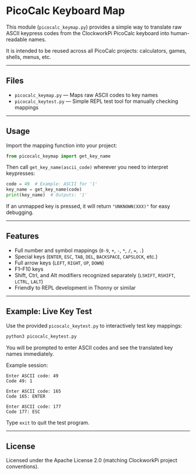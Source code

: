 # PicoCalc Keyboard Map

This module (`picocalc_keymap.py`) provides a simple way to translate raw ASCII keypress codes from the ClockworkPi PicoCalc keyboard into human-readable names.

It is intended to be reused across all PicoCalc projects: calculators, games, shells, menus, etc.

---

## Files

- `picocalc_keymap.py` — Maps raw ASCII codes to key names
- `picocalc_keytest.py` — Simple REPL test tool for manually checking mappings

---

## Usage

Import the mapping function into your project:

```python
from picocalc_keymap import get_key_name
```

Then call `get_key_name(ascii_code)` wherever you need to interpret keypresses:

```python
code = 49  # Example: ASCII for '1'
key_name = get_key_name(code)
print(key_name)  # Outputs: '1'
```

If an unmapped key is pressed, it will return `"UNKNOWN(XXX)"` for easy debugging.

---

## Features

- Full number and symbol mappings (`0-9`, `+`, `-`, `*`, `/`, `=`, `.`)
- Special keys (`ENTER`, `ESC`, `TAB`, `DEL`, `BACKSPACE`, `CAPSLOCK`, etc.)
- Full arrow keys (`LEFT`, `RIGHT`, `UP`, `DOWN`)
- F1–F10 keys
- Shift, Ctrl, and Alt modifiers recognized separately (`LSHIFT`, `RSHIFT`, `LCTRL`, `LALT`)
- Friendly to REPL development in Thonny or similar

---

## Example: Live Key Test

Use the provided `picocalc_keytest.py` to interactively test key mappings:

```bash
python3 picocalc_keytest.py
```

You will be prompted to enter ASCII codes and see the translated key names immediately.

Example session:

```
Enter ASCII code: 49
Code 49: 1

Enter ASCII code: 165
Code 165: ENTER

Enter ASCII code: 177
Code 177: ESC
```

Type `exit` to quit the test program.

---

## License

Licensed under the Apache License 2.0 (matching ClockworkPi project conventions).

